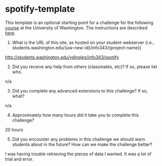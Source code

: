 # spotify-template
This template is an optional starting point for a challenge for the following [course](http://faculty.washington.edu/mikefree/info343/) at the University of Washington.  The instructions are described [here](http://faculty.washington.edu/mikefree/info343/#/challenges/spotify).

1. What is the URL of this site, as hosted on your student webserver (i.e., students.washington.edu/{uw-new-id}/info343/{project-name})

http://students.washington.edu/ydingles/info343/spotify

2. Did you receive any help from others (classmates, etc)? If so, please list who.

n/a

3. Did you complete any advanced extensions to this challenge? If so, what?

n/a

4. Approximately how many hours did it take you to complete this challenge?

20 hours

5. Did you encounter any problems in this challenge we should warn students about in the future? How can we make the challenge better?

I was having trouble retrieving the pieces of data I wanted. It was a lot of trial and error.
